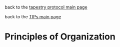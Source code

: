 back to the [tapestry protocol main page](https://github.com/wds4/tapestry-protocol/blob/main/README.md)

back to the [TIPs main page](..)

Principles of Organization
=====
